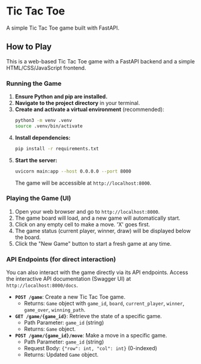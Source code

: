 # Tic Tac Toe

A simple Tic Tac Toe game built with FastAPI.

## How to Play

This is a web-based Tic Tac Toe game with a FastAPI backend and a simple HTML/CSS/JavaScript frontend.

### Running the Game

1.  **Ensure Python and pip are installed.**
2.  **Navigate to the project directory** in your terminal.
3.  **Create and activate a virtual environment** (recommended):
    ```bash
    python3 -m venv .venv
    source .venv/bin/activate
    ```
4.  **Install dependencies:**
    ```bash
    pip install -r requirements.txt
    ```
5.  **Start the server:**
    ```bash
    uvicorn main:app --host 0.0.0.0 --port 8000
    ```
    The game will be accessible at `http://localhost:8000`.

### Playing the Game (UI)

1.  Open your web browser and go to `http://localhost:8000`.
2.  The game board will load, and a new game will automatically start.
3.  Click on any empty cell to make a move. 'X' goes first.
4.  The game status (current player, winner, draw) will be displayed below the board.
5.  Click the "New Game" button to start a fresh game at any time.

### API Endpoints (for direct interaction)

You can also interact with the game directly via its API endpoints. Access the interactive API documentation (Swagger UI) at `http://localhost:8000/docs`.

*   **`POST /game`**: Create a new Tic Tac Toe game.
    *   Returns: `Game` object with `game_id`, `board`, `current_player`, `winner`, `game_over`, `winning_path`.
*   **`GET /game/{game_id}`**: Retrieve the state of a specific game.
    *   Path Parameter: `game_id` (string)
    *   Returns: `Game` object.
*   **`POST /game/{game_id}/move`**: Make a move in a specific game.
    *   Path Parameter: `game_id` (string)
    *   Request Body: `{"row": int, "col": int}` (0-indexed)
    *   Returns: Updated `Game` object.